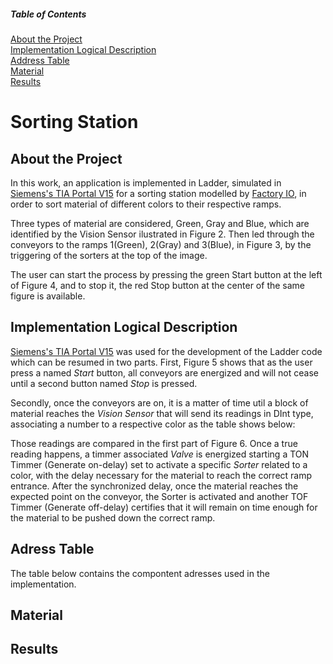 ##### Table of Contents  
[About the Project](#project)  
[Implementation Logical Description](#logic)  
[Address Table](#addressing)  
[Material](#material)  
[Results](#results)

# Sorting Station

<a name="project"/>

## About the Project
In this work, an application is implemented in Ladder, simulated in [Siemens's TIA Portal V15](https://new.siemens.com/global/en/products/automation/industry-software/automation-software/tia-portal.html?gclid=Cj0KCQjwqKuKBhCxARIsACf4XuFAMB-0TO1Dr0LAtD0IdDRiWIuuLU7WvIdBNcHoMLemTrMuXtZVnvYaAtS3EALw_wcB) for a sorting station modelled by [Factory IO](https://factoryio.com/), in order to sort material of different colors to their respective ramps.
<!-- 
<p align="center">
<img width="400" height="300" src=https://github.com/Vangasse/sorting_station/blob/main/img/Sorting%20Station.png>
</p>

<p align="center"> 
<b>Figure 1:</b> Sorting Station.
</p> -->

Three types of material are considered, Green, Gray and Blue, which are identified by the Vision Sensor ilustrated in Figure 2. Then led through the conveyors to the ramps 1(Green), 2(Gray) and 3(Blue), in Figure 3, by the triggering of the sorters at the top of the image.

<!-- <p align="center">
<img width="200" height="300" src=https://github.com/Vangasse/sorting_station/blob/main/img/Vision%20Sensor.png>
</p>

<p align="center"> 
<b>Figure 2:</b> Vision Sensor.
</p>

<p align="center">
<img width="400" height="300" src=https://github.com/Vangasse/sorting_station/blob/main/img/Ramps.png>
</p>

<p align="center"> 
<b>Figure 3:</b> Ramps 1, 2 and 3 from right to left and Sorters 1, 2 and 3, also from right to left.
</p> -->

The user can start the process by pressing the green Start button at the left of Figure 4, and to stop it, the red Stop button at the center of the same figure is available.

<!-- <p align="center">
<img width="250" height="300" src=https://github.com/Vangasse/sorting_station/blob/main/img/Automation%20Cabinet.png>
</p>

<p align="center"> 
<b>Figure 4:</b> Automation Cabinet with Start button in green at left and Stop button in red at center implemented.
</p>
 -->
<a name="logic"/>

## Implementation Logical Description

[Siemens's TIA Portal V15](https://new.siemens.com/global/en/products/automation/industry-software/automation-software/tia-portal.html?gclid=Cj0KCQjwqKuKBhCxARIsACf4XuFAMB-0TO1Dr0LAtD0IdDRiWIuuLU7WvIdBNcHoMLemTrMuXtZVnvYaAtS3EALw_wcB) was used for the development of the Ladder code which can be resumed in two parts.
First, Figure 5 shows that as the user press a named *Start* button, all conveyors are energized and will not cease until a second button named *Stop* is pressed.

<!-- <p align="center">
<img width="500" height="300" src=https://github.com/Vangasse/sorting_station/blob/main/img/LAD_buttons.png>
</p>

<p align="center"> 
<b>Figure 5:</b> Ladder code implementig Start and Stop buttons feeding Conveyors.
</p> -->

Secondly, once the conveyors are on, it is a matter of time util a block of material reaches the *Vision Sensor* that will send its readings in DInt type, associating a number to a respective color as the table shows below:

<!-- | Color           | Number |
| --------        | -------:|
| Blue            |  1  |
| Green           |  4  |
| Gray            |  7  | -->

Those readings are compared in the first part of Figure 6. Once a true reading happens, a timmer associated *Valve* is energized starting a TON Timmer (Generate on-delay) set to activate a specific *Sorter* related to a color, with the delay necessary for the material to reach the correct ramp entrance. After the synchronized delay, once the material reaches the expected point on the conveyor, the Sorter is activated and another TOF Timmer (Generate off-delay) certifies that it will remain on time enough for the material to be pushed down the correct ramp.

<!-- <p align="center">
<img width="500" height="300" src=https://github.com/Vangasse/sorting_station/blob/main/img/LAD_timmers.png>
</p>

<p align="center"> 
<b>Figure 6:</b> Ladder code processing Vision Sensor and setting timmers.
</p> -->


<a name="addressing"/>

## Adress Table

The table below contains the compontent adresses used in the implementation.

<!-- | Artifact        | Type | Address |
| -------------   |:----:| -------:|
|                 | Bool |  %I0.0  |
| Start           | Bool |  %I0.1  |
| Stop            | Bool |  %I0.3  |
|                 | Bool |  %I0.7  |
| Vision Sensor   | DInt |  %ID30  |
|                 | DInt |  %ID31  |
|                 | DInt |  %ID32  |
| Entry Conveyor  | Bool |  %Q0.0  |
| Exit Conveyor   | Bool |  %Q0.2  |
| Sorter 1 Turn   | Bool |  %Q0.3  |
| Sorter 1 Belt   | Bool |  %Q0.4  |
| Sorter 2 Turn   | Bool |  %Q0.5  |
| Sorter 2 Belt   | Bool |  %Q0.6  |
| Sorter 3 Turn   | Bool |  %Q0.7  |
| Sorter 3 Belt   | Bool |  %Q1.0  |
| Timmer 1 Valve  | Bool |  %Q1.4  |
| Timmer 2 Valve  | Bool |  %Q1.5  |
| Timmer 3 Valve  | Bool |  %Q1.6  | -->

<a name="material"/>

## Material
<!-- 
- [SortinStation](https://github.com/Vangasse/sorting_station/tree/main/SortinStation): Contains the TIA Portal V15 project;
- [Sorting Station.factoryio](https://github.com/Vangasse/sorting_station/blob/main/Sorting%20Station.factoryio): Contains the schene from Factory IO. -->

<a name="results"/>

## Results

<!-- The image below contains a link to a video of the results:

[![Sorting Station w/ Color Sensor Video](https://img.youtube.com/vi/B6Ax-FoA5KM/0.jpg)](https://youtu.be/B6Ax-FoA5KM)
[Sorting Station w/ Color Sensor Video](https://youtu.be/B6Ax-FoA5KM) -->
